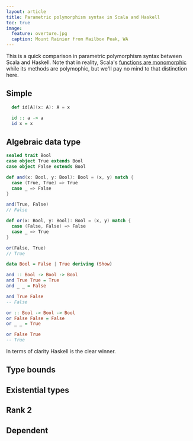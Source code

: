 ```yaml
---
layout: article
title: Parametric polymorphism syntax in Scala and Haskell
toc: true
image:
  feature: overture.jpg
  caption: Mount Rainier from Mailbox Peak, WA
---
```


This is a quick comparison in parametric polymorphism syntax between Scala and
Haskell. Note that in reality, Scala's
[functions are monomorphic](http://www.chuusai.com/2012/04/27/shapeless-polymorphic-function-values-1/)
while its methods are polymophic, but we'll pay no mind to that distinction here.


## Simple

```scala
  def id[A](x: A): A = x
```

```haskell
  id :: a -> a
  id x = x
```

## Algebraic data type

```scala
sealed trait Bool
case object True extends Bool
case object False extends Bool

def and(x: Bool, y: Bool): Bool = (x, y) match {
  case (True, True) => True
  case _ => False
}

and(True, False)
// False

def or(x: Bool, y: Bool): Bool = (x, y) match {
  case (False, False) => False
  case _ => True
}

or(False, True)
// True
```

```haskell
data Bool = False | True deriving (Show)

and :: Bool -> Bool -> Bool
and True True = True
and _ _ = False

and True False
-- False

or :: Bool -> Bool -> Bool
or False False = False
or _ _ = True

or False True
-- True
```

In terms of clarity Haskell is the clear winner.

## Type bounds




## Existential types

## Rank 2

## Dependent
